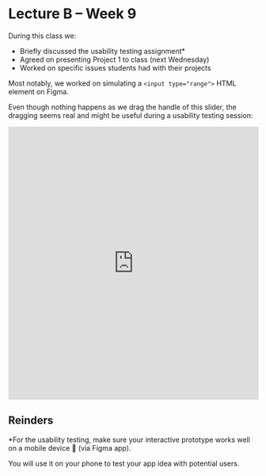 # Lecture B – Week 9

During this class we:

- Briefly discussed the usability testing assignment*
- Agreed on presenting Project 1 to class (next Wednesday)
- Worked on specific issues students had with their projects

Most notably, we worked on simulating a `<input type="range">` HTML element on Figma.

Even though nothing happens as we drag the handle of this slider, the dragging seems real and might be useful during a usability testing session:

<iframe style="border: 1px solid rgba(0, 0, 0, 0.1);" width="100%" height="550" src="https://www.figma.com/embed?embed_host=share&url=https%3A%2F%2Fwww.figma.com%2Fproto%2FneAUxc34lAq919oEHz4pQF%2Finput-range%3Fnode-id%3D7%253A11%26scaling%3Dscale-down%26page-id%3D7%253A10" allowfullscreen></iframe>

## Reinders

*For the usability testing, make sure your interactive prototype works well on a mobile device 📱 (via Figma app).

You will use it on your phone to test your app idea with potential users.

